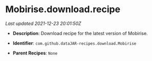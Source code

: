 # Mobirise.download.recipe

_Last updated 2021-12-23 20:01:50Z_

- **Description**: Download recipe for the latest version of Mobirise.

- **Identifier**: `com.github.dataJAR-recipes.download.Mobirise`

- **Parent Recipes**: `None`
